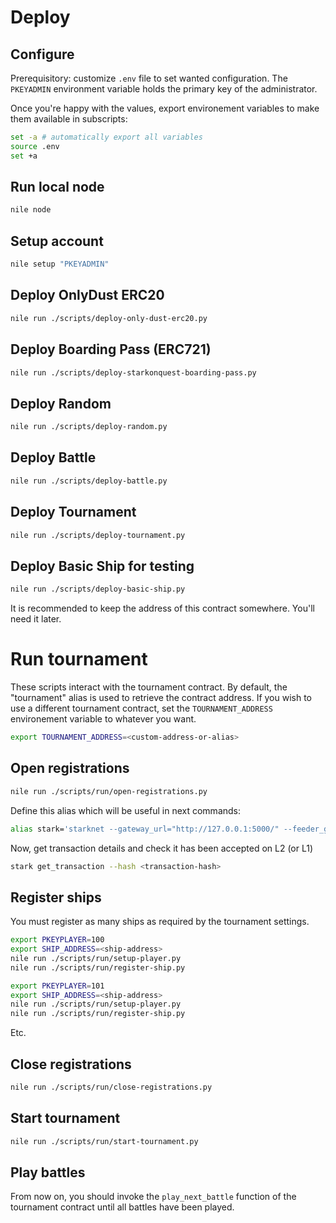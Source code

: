 # Deploy

## Configure

Prerequisitory: customize `.env` file to set wanted configuration.
The `PKEYADMIN` environment variable holds the primary key of the administrator.

Once you're happy with the values, export environement variables to make them available in subscripts:

```bash
set -a # automatically export all variables
source .env
set +a
```

## Run local node

```bash
nile node
```

## Setup account

```bash
nile setup "PKEYADMIN"
```

## Deploy OnlyDust ERC20

```sh
nile run ./scripts/deploy-only-dust-erc20.py
```

## Deploy Boarding Pass (ERC721)

```sh
nile run ./scripts/deploy-starkonquest-boarding-pass.py
```

## Deploy Random

```sh
nile run ./scripts/deploy-random.py
```

## Deploy Battle

```sh
nile run ./scripts/deploy-battle.py
```

## Deploy Tournament

```sh
nile run ./scripts/deploy-tournament.py
```

## Deploy Basic Ship for testing

```sh
nile run ./scripts/deploy-basic-ship.py
```

It is recommended to keep the address of this contract somewhere. You'll need it later.

# Run tournament

These scripts interact with the tournament contract. By default, the "tournament" alias is used to 
retrieve the contract address. If you wish to use a different tournament contract, set the `TOURNAMENT_ADDRESS`
environement variable to whatever you want.

```bash
export TOURNAMENT_ADDRESS=<custom-address-or-alias>
```

## Open registrations

```bash
nile run ./scripts/run/open-registrations.py
```

Define this alias which will be useful in next commands:
```bash
alias stark='starknet --gateway_url="http://127.0.0.1:5000/" --feeder_gateway_url="http://127.0.0.1:5000/"'
```

Now, get transaction details and check it has been accepted on L2 (or L1)
```bash
stark get_transaction --hash <transaction-hash>
```

## Register ships

You must register as many ships as required by the tournament settings.

```bash
export PKEYPLAYER=100
export SHIP_ADDRESS=<ship-address>
nile run ./scripts/run/setup-player.py
nile run ./scripts/run/register-ship.py
```

```bash
export PKEYPLAYER=101
export SHIP_ADDRESS=<ship-address>
nile run ./scripts/run/setup-player.py
nile run ./scripts/run/register-ship.py
```

Etc.

## Close registrations

```bash
nile run ./scripts/run/close-registrations.py
```

## Start tournament

```bash
nile run ./scripts/run/start-tournament.py
```

## Play battles

From now on, you should invoke the `play_next_battle` function of the tournament contract until all battles have been played.